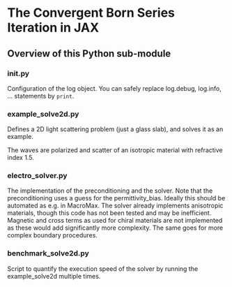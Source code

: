 # The Convergent Born Series Iteration in JAX

## Overview of this Python sub-module

### __init__.py
Configuration of the log object. You can safely replace log.debug, log.info, ... statements by `print`.

### example_solve2d.py
Defines a 2D light scattering problem (just a glass slab), and solves it as an example. 

The waves are polarized and scatter of an isotropic material with refractive index 1.5.

### electro_solver.py
The implementation of the preconditioning and the solver. Note that the preconditioning uses a 
guess for the permittivity_bias. Ideally this should be automated as e.g. in MacroMax. The solver already implements 
anisotropic materials, though this code has not been tested and may be inefficient. Magnetic and cross terms as used 
for chiral materials are not implemented as these would add significantly more complexity. The same goes for more 
complex boundary procedures.

### benchmark_solve2d.py
Script to quantify the execution speed of the solver by running the example_solve2d multiple times.

